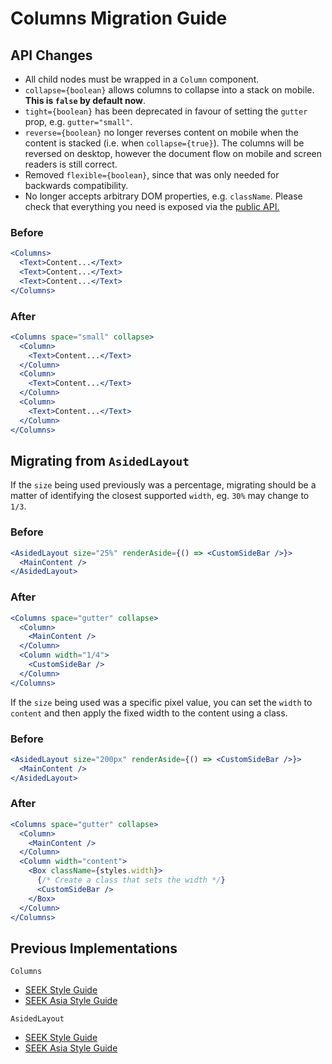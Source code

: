 # Columns Migration Guide

## API Changes

- All child nodes must be wrapped in a `Column` component.
- `collapse={boolean}` allows columns to collapse into a stack on mobile. **This is `false` by default now**.
- `tight={boolean}` has been deprecated in favour of setting the `gutter` prop, e.g. `gutter="small"`.
- `reverse={boolean}` no longer reverses content on mobile when the content is stacked (i.e. when `collapse={true}`). The columns will be reversed on desktop, however the document flow on mobile and screen readers is still correct.
- Removed `flexible={boolean}`, since that was only needed for backwards compatibility.
- No longer accepts arbitrary DOM properties, e.g. `className`. Please check that everything you need is exposed via the [public API.](https://seek-oss.github.io/braid-design-system/components/Columns)

### Before

```jsx
<Columns>
  <Text>Content...</Text>
  <Text>Content...</Text>
  <Text>Content...</Text>
</Columns>
```

### After

```jsx
<Columns space="small" collapse>
  <Column>
    <Text>Content...</Text>
  </Column>
  <Column>
    <Text>Content...</Text>
  </Column>
  <Column>
    <Text>Content...</Text>
  </Column>
</Columns>
```

## Migrating from `AsidedLayout`

If the `size` being used previously was a percentage, migrating should be a matter of identifying the closest supported `width`, eg. `30%` may change to `1/3`.

### Before

```jsx
<AsidedLayout size="25%" renderAside={() => <CustomSideBar />}>
  <MainContent />
</AsidedLayout>
```

### After

```jsx
<Columns space="gutter" collapse>
  <Column>
    <MainContent />
  </Column>
  <Column width="1/4">
    <CustomSideBar />
  </Column>
</Columns>
```

If the `size` being used was a specific pixel value, you can set the `width` to `content` and then apply the fixed width to the content using a class.

### Before

```jsx
<AsidedLayout size="200px" renderAside={() => <CustomSideBar />}>
  <MainContent />
</AsidedLayout>
```

### After

```jsx
<Columns space="gutter" collapse>
  <Column>
    <MainContent />
  </Column>
  <Column width="content">
    <Box className={styles.width}>
      {/* Create a class that sets the width */}
      <CustomSideBar />
    </Box>
  </Column>
</Columns>
```

## Previous Implementations

`Columns`

- [SEEK Style Guide](https://seek-oss.github.io/seek-style-guide/columns)
- [SEEK Asia Style Guide](https://seekinternational.github.io/seek-asia-style-guide/columns)

`AsidedLayout`

- [SEEK Style Guide](https://seek-oss.github.io/seek-style-guide/asided-layout)
- [SEEK Asia Style Guide](https://seekinternational.github.io/seek-asia-style-guide/asided-layout)
